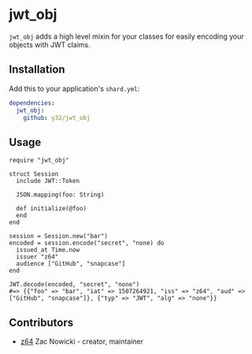 # jwt_obj

`jwt_obj` adds a high level mixin for your classes for easily encoding your objects with JWT claims.

## Installation

Add this to your application's `shard.yml`:

```yaml
dependencies:
  jwt_obj:
    github: y32/jwt_obj
```

## Usage

```crystal
require "jwt_obj"

struct Session
  include JWT::Token

  JSON.mapping(foo: String)

  def initialize(@foo)
  end
end

session = Session.new("bar")
encoded = session.encode("secret", "none) do
  issued_at Time.now
  issuer "z64"
  audience ["GitHub", "snapcase"]
end

JWT.decode(encoded, "secret", "none")
#=> {{"foo" => "bar", "iat" => 1507264921, "iss" => "z64", "aud" => ["GitHub", "snapcase"]}, {"typ" => "JWT", "alg" => "none"}}
```

## Contributors

- [z64](https://github.com/z64) Zac Nowicki - creator, maintainer
